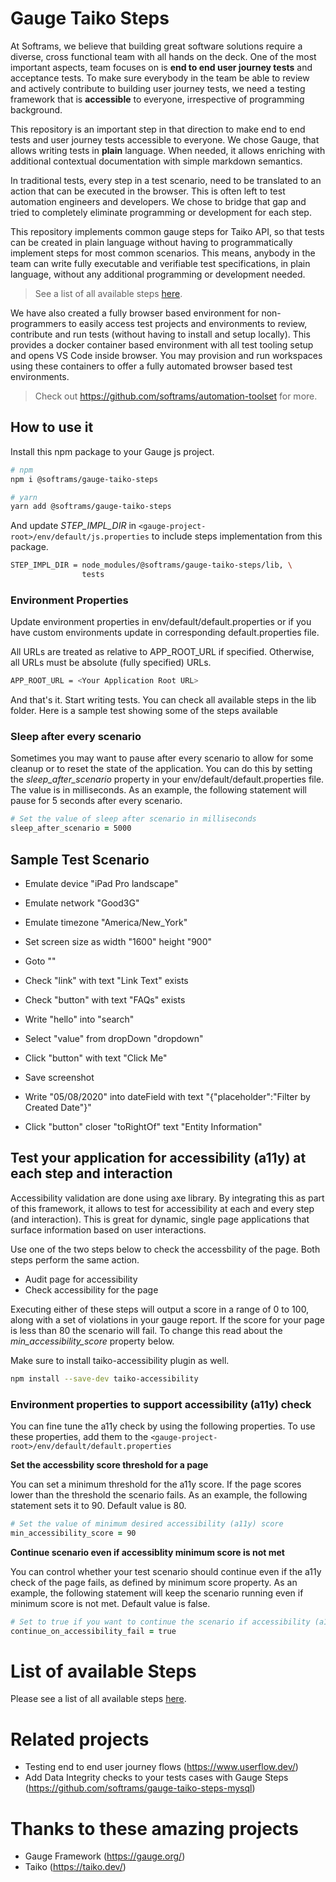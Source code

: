 # Gauge Taiko Steps

At Softrams, we believe that building great software solutions require a diverse, cross functional team with all hands on the deck.
One of the most important aspects, team focuses on is **end to end user journey tests** and acceptance tests.
To make sure everybody in the team be able to review and actively contribute to building user journey tests,
we need a testing framework that is **accessible** to everyone, irrespective of programming background.

This repository is an important step in that direction to make end to end tests and user journey tests accessible to everyone.
We chose Gauge, that allows writing tests in **plain** language. When needed, it allows enriching with additional contextual
documentation with simple markdown semantics.

In traditional tests, every step in a test scenario, need to be translated to an action that can be executed in the browser. This is often left to test automation engineers and developers. We chose to bridge that gap and tried to completely eliminate programming or development for each step.

This repository implements common gauge steps for Taiko API, so that tests can be created in plain language without
having to programmatically implement steps for most common scenarios. This means, anybody in the team can write
fully executable and verifiable test specifications, in plain language, without any additional programming or development needed.

> See a list of all available steps [here](./AvailableSteps.md).

We have also created a fully browser based environment for non-programmers to easily access test projects and environments to review,
contribute and run tests (without having to install and setup locally). This provides a docker container based environment with all test
tooling setup and opens VS Code inside browser. You may provision and run workspaces using these containers to offer a fully automated
browser based test environments.

> Check out https://github.com/softrams/automation-toolset for more.

## How to use it

Install this npm package to your Gauge js project.

```bash
# npm
npm i @softrams/gauge-taiko-steps

# yarn
yarn add @softrams/gauge-taiko-steps
```

And update _STEP_IMPL_DIR_ in `<gauge-project-root>/env/default/js.properties` to include
steps implementation from this package.

```bash
STEP_IMPL_DIR = node_modules/@softrams/gauge-taiko-steps/lib, \
                tests
```

### Environment Properties

Update environment properties in env/default/default.properties or if you have custom environments update in corresponding default.properties file.

All URLs are treated as relative to APP_ROOT_URL if specified. Otherwise, all URLs must be absolute (fully specified) URLs.

```bash
APP_ROOT_URL = <Your Application Root URL>
```

And that's it. Start writing tests. You can check all available steps in the lib folder.
Here is a sample test showing some of the steps available

### Sleep after every scenario

Sometimes you may want to pause after every scenario to allow for some cleanup or to reset the state of the application.
You can do this by setting the _sleep_after_scenario_ property in your env/default/default.properties file.
The value is in milliseconds. As an example, the following statement will pause for 5 seconds after every scenario.

```zsh
# Set the value of sleep after scenario in milliseconds
sleep_after_scenario = 5000
```

## Sample Test Scenario

- Emulate device "iPad Pro landscape"
- Emulate network "Good3G"
- Emulate timezone "America/New_York"
- Set screen size as width "1600" height "900"

- Goto ""

- Check "link" with text "Link Text" exists
- Check "button" with text "FAQs" exists

- Write "hello" into "search"

- Select "value" from dropDown "dropdown"

- Click "button" with text "Click Me"
- Save screenshot

- Write "05/08/2020" into dateField with text "{\"placeholder\":\"Filter by Created Date\"}"
- Click "button" closer "toRightOf" text "Entity Information"

## Test your application for accessibility (a11y) at each step and interaction

Accessibility validation are done using axe library. By integrating this as part of this framework, it allows
to test for accessibility at each and every step (and interaction). This is great for dynamic, single page applications
that surface information based on user interactions.

Use one of the two steps below to check the accessbility of the page. Both steps perform the same action.

- Audit page for accessibility
- Check accessibility for the page

Executing either of these steps will output a score in a range of 0 to 100, along with a set of violations in your gauge report.
If the score for your page is less than 80 the scenario will fail. To change this read about the _min_accessibility_score_ property below.

Make sure to install taiko-accessibility plugin as well.

```bash
npm install --save-dev taiko-accessibility
```

### Environment properties to support accessibility (a11y) check

You can fine tune the a11y check by using the following properties. To use these properties, add them to the `<gauge-project-root>/env/default/default.properties`

**Set the accessbility score threshold for a page**

You can set a minimum threshold for the a11y score. If the page scores lower than the threshold the scenario fails. As an example, the following statement sets it to 90. Default value is 80.

```zsh
# Set the value of minimum desired accessibility (a11y) score
min_accessibility_score = 90
```

**Continue scenario even if accessiblity minimum score is not met**

You can control whether your test scenario should continue even if the a11y check of the page fails, as defined by minimum score property. As an example, the following statement will keep the scenario running even if minimum score is not met. Default value is false.

```zsh
# Set to true if you want to continue the scenario if accessibility (a11y) check fails
continue_on_accessibility_fail = true
```

# List of available Steps

Please see a list of all available steps [here](./AvailableSteps.md).

# Related projects

- Testing end to end user journey flows (https://www.userflow.dev/)
- Add Data Integrity checks to your tests cases with Gauge Steps (https://github.com/softrams/gauge-taiko-steps-mysql)

# Thanks to these amazing projects

- Gauge Framework (https://gauge.org/)
- Taiko (https://taiko.dev/)

